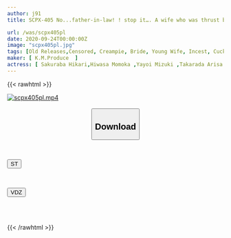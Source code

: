 ```yaml
---
author: j91
title: SCPX-405 No...father-in-law! ! stop it…. A wife who was thrust by her father-in-law's big dick right next to her husband while she was sleeping, turned upside down and climaxed.

url: /was/scpx405pl
date: 2020-09-24T00:00:00Z
image: "scpx405pl.jpg"
tags: [Old Releases,Censored, Creampie, Bride, Young Wife, Incest, Cuckold	]
maker: [ K.M.Produce  ]
actress: [ Sakuraba Hikari,Hiwasa Momoka ,Yayoi Mizuki ,Takarada Arisa ]
---
```



{{< rawhtml >}}

<div class="video" data-videoid="1L83aKYk3aceA0g">
    <a href="javascript:;">
        <img src="/was/scpx405pl/scpx405pl.jpg" width="WIDTH" height="HEIGHT" alt="scpx405pl.mp4" loading="lazy">
    </a>
</div>

<script type="text/javascript" src="https://j91.asia/asset/on-demand-st.js"></script>

<br>
  <link rel="stylesheet" href="https://j91.asia/asset/bs5.css">
  
  <center>
  <button class="btn btn-primary" type="button" data-bs-toggle="collapse" data-bs-target=".multi-collapse" aria-expanded="false" aria-controls="multiCollapseExample1 multiCollapseExample2"><h2>Download</h2></button></center>
</p>
<div class="row">
  <div class="col">
    <div class="collapse multi-collapse" id="multiCollapseExample1">
      <div class="card card-body">
	      	      <br>
<div class="buttons">  
<p><a href="https://streamtape.to/v/1L83aKYk3aceA0g" target="_blank"><button class="btn-hover color-3"><i class="fa fa-download"></i> ST</button></a></p></div>
    </div>
  </div>
</div>
  <div class="col">
    <div class="collapse multi-collapse" id="multiCollapseExample2">
      <div class="card card-body">
	      <br>
<div class="buttons">
<p><a href="https://vidoza.net/idgyi78fve94" target="_blank"><button class="btn-hover color-1"><i class="fa fa-download"></i> VDZ</button></a></p></div>
<br><br>
      </div>
    </div>
  </div>
</div>

{{< /rawhtml >}}